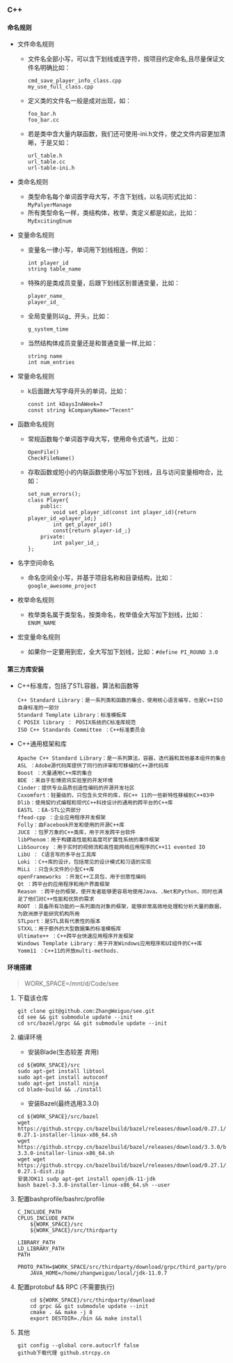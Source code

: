 ### C++
#### 命名规则
* 文件命名规则
    * 文件名全部小写，可以含下划线或连字符，按项目约定命名,且尽量保证文件名明确比如：
        ```
        cmd_save_player_info_class.cpp
        my_use_full_class.cpp
        ```
    * 定义类的文件名一般是成对出现，如：
        ```
        foo_bar.h   
        foo_bar.cc
        ```
    * 若是类中含大量内联函数，我们还可使用-ini.h文件，使之文件内容更加清晰，于是又如：
        ```
        url_table.h     
        url_table.cc  
        url-table-ini.h
        ```

* 类命名规则
    * 类型命名每个单词首字母大写，不含下划线，以名词形式比如：```MyPalyerManage```
    * 所有类型命名一样，类结构体，枚举，类定义都是如此，比如：```MyExcitingEnum```

* 变量命名规则  
    * 变量名一律小写，单词用下划线相连，例如：
        ```
        int player_id
        string table_name
        ```
    * 特殊的是类成员变量，后跟下划线区别普通变量，比如：
        ```
        player_name_
        player_id_
        ```
    * 全局变量则以g_  开头，比如：
        ```
        g_system_time
        ```
    * 当然结构体成员变量还是和普通变量一样,比如：
        ```
        string name
        int num_entries
        ```
* 常量命名规则
    * k后面跟大写字母开头的单词，比如：
        ```
        const int kDaysInAWeek=7
        const string kCompanyName="Tecent"
        ```
* 函数命名规则
    * 常规函数每个单词首字母大写，使用命令式语气，比如：
        ```
        OpenFile()
        CheckFileName()
        ```
    * 存取函数或短小的内联函数使用小写加下划线，且与访问变量相吻合，比如：
        ```
        set_num_errors();
        class Player{ 
            public:   
                void set_player_id(const int player_id){return player_id_=player_id;}   
                int get_player_id() 
                const{return player-id_;} 
            private:   
                int palyer_id_;
        };
        ```
* 名字空间命名
    * 命名空间全小写，并基于项目名称和目录结构，比如：```google_awesome_project```
* 枚举命名规则
    * 枚举类名属于类型名，按类命名，枚举值全大写加下划线，比如：```ENUM_NAME```
* 宏变量命名规则
    * 如果你一定要用到宏，全大写加下划线，比如：```#define PI_ROUND 3.0```

#### 第三方库安装

* C++标准库，包括了STL容器，算法和函数等
    ```
    C++ Standard Library：是一系列类和函数的集合，使用核心语言编写，也是C++ISO自身标准的一部分
    Standard Template Library：标准模板库
    C POSIX library ： POSIX系统的C标准库规范
    ISO C++ Standards Committee ：C++标准委员会
    ```

* C++通用框架和库
    ```
    Apache C++ Standard Library：是一系列算法，容器，迭代器和其他基本组件的集合
    ASL ：Adobe源代码库提供了同行的评审和可移植的C++源代码库
    Boost ：大量通用C++库的集合
    BDE ：来自于彭博资讯实验室的开发环境
    Cinder：提供专业品质创造性编码的开源开发社区
    Cxxomfort：轻量级的，只包含头文件的库，将C++ 11的一些新特性移植到C++03中
    Dlib：使用契约式编程和现代C++科技设计的通用的跨平台的C++库
    EASTL ：EA-STL公共部分
    ffead-cpp ：企业应用程序开发框架
    Folly：由Facebook开发和使用的开源C++库
    JUCE ：包罗万象的C++类库，用于开发跨平台软件
    libPhenom：用于构建高性能和高度可扩展性系统的事件框架
    LibSourcey ：用于实时的视频流和高性能网络应用程序的C++11 evented IO
    LibU ： C语言写的多平台工具库
    Loki ：C++库的设计，包括常见的设计模式和习语的实现
    MiLi ：只含头文件的小型C++库
    openFrameworks ：开发C++工具包，用于创意性编码
    Qt ：跨平台的应用程序和用户界面框架
    Reason ：跨平台的框架，使开发者能够更容易地使用Java，.Net和Python，同时也满足了他们对C++性能和优势的需求
    ROOT ：具备所有功能的一系列面向对象的框架，能够非常高效地处理和分析大量的数据，为欧洲原子能研究机构所用
    STLport：是STL具有代表性的版本
    STXXL：用于额外的大型数据集的标准模板库
    Ultimate++ ：C++跨平台快速应用程序开发框架
    Windows Template Library：用于开发Windows应用程序和UI组件的C++库
    Yomm11 ：C++11的开放multi-methods.
    ```

#### 环境搭建
> WORK_SPACE=/mnt/d/Code/see

1. 下载该仓库
    ```
    git clone git@github.com:ZhangWeiguo/see.git
    cd see && git submodule update --init
    cd src/bazel/grpc && git submodule update --init
    ```

2. 编译环境
    * 安装Blade(生态较差 弃用)
    ```
    cd ${WORK_SPACE}/src
    sudo apt-get install libtool
    sudo apt-get install autoconf
    sudo apt-get install ninja
    cd blade-build && ./install
    ```

    * 安装Bazel(最终选用3.3.0)
    ```
    cd ${WORK_SPACE}/src/bazel
    wget https://github.strcpy.cn/bazelbuild/bazel/releases/download/0.27.1/bazel-0.27.1-installer-linux-x86_64.sh
    wget https://github.strcpy.cn/bazelbuild/bazel/releases/download/3.3.0/bazel-3.3.0-installer-linux-x86_64.sh
    wget wget https://github.strcpy.cn/bazelbuild/bazel/releases/download/0.27.1/bazel-0.27.1-dist.zip
    安装JDK11 sudp apt-get install openjdk-11-jdk
    bash bazel-3.3.0-installer-linux-x86_64.sh --user
    ```


3. 配置bashprofile/bashrc/profile
    ```
    C_INCLUDE_PATH
    CPLUS_INCLUDE_PATH
        ${WORK_SPACE}/src
        ${WORK_SPACE}/src/thirdparty

    LIBRARY_PATH
    LD_LIBRARY_PATH
    PATH
        PROTO_PATH=$WORK_SPACE/src/thirdparty/download/grpc/third_party/protobuf
        JAVA_HOME=/home/zhangweiguo/local/jdk-11.0.7
    ```

4. 配置protobuf && RPC (不需要执行)
    ```
        cd ${WORK_SPACE}/src/thirdparty/download
        cd grpc && git submodule update --init
        cmake . && make -j 8
        export DESTDIR=./bin && make install
    ```

5. 其他
    ```
    git config --global core.autocrlf false
    github下载代理 github.strcpy.cn
    ```

